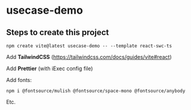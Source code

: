 # usecase-demo

## Steps to create this project

```
npm create vite@latest usecase-demo -- --template react-swc-ts
```

Add **TailwindCSS** (https://tailwindcss.com/docs/guides/vite#react)

Add **Prettier** (with iExec config file)

Add fonts:
```
npm i @fontsource/mulish @fontsource/space-mono @fontsource/anybody
```

Etc.
